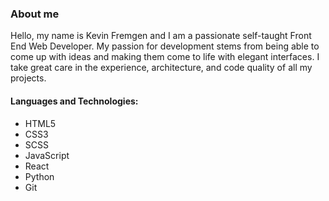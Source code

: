 ### About me

Hello, my name is Kevin Fremgen and I am a passionate self-taught Front End Web Developer.
My passion for development stems from being able to come up with ideas and making them come to life with elegant interfaces. 
I take great care in the experience, architecture, and code quality of all my projects.

#### Languages and Technologies:

- HTML5
- CSS3
- SCSS
- JavaScript
- React
- Python
- Git
